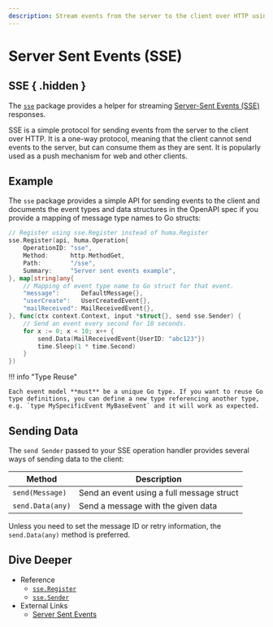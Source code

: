 ```yaml
---
description: Stream events from the server to the client over HTTP using Server Sent Events.
---
```


# Server Sent Events (SSE)

## SSE { .hidden }

The [`sse`](https://pkg.go.dev/github.com/danielgtaylor/huma/v2/sse) package provides a helper for streaming [Server-Sent Events (SSE)](https://developer.mozilla.org/en-US/docs/Web/API/Server-sent_events) responses.

SSE is a simple protocol for sending events from the server to the client over HTTP. It is a one-way protocol, meaning that the client cannot send events to the server, but can consume them as they are sent. It is popularly used as a push mechanism for web and other clients.

## Example

The `sse` package provides a simple API for sending events to the client and documents the event types and data structures in the OpenAPI spec if you provide a mapping of message type names to Go structs:

```go title="code.go"
// Register using sse.Register instead of huma.Register
sse.Register(api, huma.Operation{
	OperationID: "sse",
	Method:      http.MethodGet,
	Path:        "/sse",
	Summary:     "Server sent events example",
}, map[string]any{
	// Mapping of event type name to Go struct for that event.
	"message":      DefaultMessage{},
	"userCreate":   UserCreatedEvent{},
	"mailReceived": MailReceivedEvent{},
}, func(ctx context.Context, input *struct{}, send sse.Sender) {
	// Send an event every second for 10 seconds.
	for x := 0; x < 10; x++ {
		send.Data(MailReceivedEvent{UserID: "abc123"})
		time.Sleep(1 * time.Second)
	}
})
```

!!! info "Type Reuse"

    Each event model **must** be a unique Go type. If you want to reuse Go type definitions, you can define a new type referencing another type, e.g. `type MySpecificEvent MyBaseEvent` and it will work as expected.

## Sending Data

The `send Sender` passed to your SSE operation handler provides several ways of sending data to the client:

| Method           | Description                               |
| ---------------- | ----------------------------------------- |
| `send(Message)`  | Send an event using a full message struct |
| `send.Data(any)` | Send a message with the given data        |

Unless you need to set the message ID or retry information, the `send.Data(any)` method is preferred.

## Dive Deeper

-   Reference
    -   [`sse.Register`](https://pkg.go.dev/github.com/danielgtaylor/huma/v2/sse#Register)
    -   [`sse.Sender`](https://pkg.go.dev/github.com/danielgtaylor/huma/v2/sse#Sender)
-   External Links
    -   [Server Sent Events](https://developer.mozilla.org/en-US/docs/Web/API/Server-sent_events)
